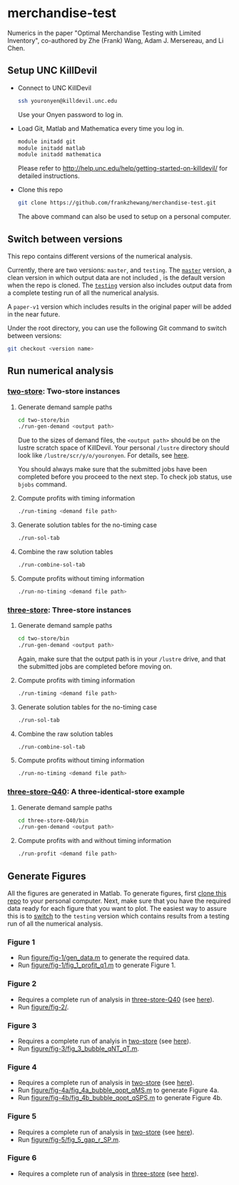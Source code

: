 # merchandise-test
Numerics in the paper "Optimal Merchandise Testing with Limited Inventory", co-authored by Zhe (Frank) Wang, Adam J. Mersereau, and Li Chen.

## Setup UNC KillDevil

- Connect to UNC KillDevil
    ```bash
    ssh youronyen@killdevil.unc.edu
    ```
    Use your Onyen password to log in.

- Load Git, Matlab and Mathematica every time you log in.
    ```bash
    module initadd git
    module initadd matlab
    module initadd mathematica 
    ```
    Please refer to http://help.unc.edu/help/getting-started-on-killdevil/ for detailed instructions.

- <a name='clone'></a>Clone this repo 
    ```bash
    git clone https://github.com/frankzhewang/merchandise-test.git
    ```
    The above command can also be used to setup on a personal computer.

## Switch between versions
This repo contains different versions of the numerical analysis.

Currently, there are two versions: `master`, and `testing`. The [`master`](https://github.com/frankzhewang/merchandise-test/tree/master) version, a clean version in which output data are not included , is the default version when the repo is cloned. The [`testing`](https://github.com/frankzhewang/merchandise-test/tree/testing) version also includes output data from a complete testing run of all the numerical analysis.

A `paper-v1` version which includes results in the original paper will be added in the near future.

Under the root directory, you can use the following Git command to switch between versions:
```bash
git checkout <version name>
```

## Run numerical analysis

### <a name='2store'></a>[two-store](two-store): Two-store instances

1. Generate demand sample paths
    ```bash
    cd two-store/bin
    ./run-gen-demand <output path>
    ```
    Due to the sizes of demand files, the `<output path>` should be on the lustre scratch space of KillDevil. Your personal   `/lustre` directory should look like `/lustre/scr/y/o/youronyen`. For details, see   [here](http://help.unc.edu/help/getting-started-on-killdevil/#P63_6342).

    You should always make sure that the submitted jobs have been completed before you proceed to the next step. To check job status, use `bjobs` command.

2. Compute profits with timing information
    ```bash
    ./run-timing <demand file path>
    ```

3. Generate solution tables for the no-timing case
    ```bash
    ./run-sol-tab
    ```

4. Combine the raw solution tables
    ```bash
    ./run-combine-sol-tab
    ```

5. Compute profits without timing information
    ```bash
    ./run-no-timing <demand file path>
    ```

### <a name='3store'></a>[three-store](three-store): Three-store instances

1. Generate demand sample paths
    ```bash
    cd two-store/bin
    ./run-gen-demand <output path>
    ```
    Again, make sure that the output path is in your `/lustre` drive, and that the submitted jobs are completed before moving on.

2. Compute profits with timing information
    ```bash
    ./run-timing <demand file path>
    ```

3. Generate solution tables for the no-timing case
    ```bash
    ./run-sol-tab
    ```

4. Combine the raw solution tables
    ```bash
    ./run-combine-sol-tab
    ```

5. Compute profits without timing information
    ```bash
    ./run-no-timing <demand file path>
    ```

### <a name='q40'></a>[three-store-Q40](three-store-Q40): A three-identical-store example

1. Generate demand sample paths
    ```bash
    cd three-store-Q40/bin
    ./run-gen-demand <output path>
    ```
    
2. Compute profits with and without timing information
    ```bash
    ./run-profit <demand file path>
    ```

## Generate Figures

All the figures are generated in Matlab. To generate figures, first [clone this repo](#clone) to your personal computer. Next, make sure that you have the required data ready for each figure that you want to plot. The easiest way to assure this is to [switch](#switch-between-versions) to the `testing` version which contains results from a testing run of all the numerical analysis.

### Figure 1

- Run [figure/fig-1/gen\_data.m](figure/fig-1/gen_data.m) to generate the required data.
- Run [figure/fig-1/fig\_1\_profit\_q1.m](figure/fig-1/fig_1_profit_q1.m) to generate Figure 1.

### Figure 2

- Requires a complete run of analysis in [three-store-Q40](three-store-Q40) (see [here](#q40)).
- Run [figure/fig-2/]().

### Figure 3

- Requires a complete run of analyis in [two-store](two-store) (see [here](#2store)).
- Run [figure/fig-3/fig\_3\_bubble\_qNT\_qT.m](figure/fig-3/fig_3_bubble_qNT_qT.m).

### Figure 4

- Requires a complete run of analysis in [two-store](two-store) (see [here](#2store)).
- Run [figure/fig-4a/fig\_4a\_bubble\_qopt\_qMS.m](figure/fig-4a/fig_4a_bubble_qopt_qMS.m) to generate Figure 4a.
- Run [figure/fig-4b/fig\_4b\_bubble\_qopt\_qSPS.m](figure/fig-4b/fig_4b_bubble_qopt_qSPS.m) to generate Figure 4b.

### Figure 5

- Requires a complete run of analysis in [two-store](two-store) (see [here](#2store)).
- Run [figure/fig-5/fig\_5\_gap\_r\_SP.m](figure/fig-5/fig_5_gap_r_SP.m).

### Figure 6

- Requires a complete run of analysis in [three-store](three-store) (see [here](#3store)).
